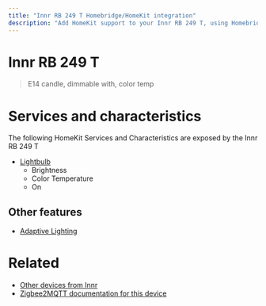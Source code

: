 ```yaml
---
title: "Innr RB 249 T Homebridge/HomeKit integration"
description: "Add HomeKit support to your Innr RB 249 T, using Homebridge, Zigbee2MQTT and homebridge-z2m."
---
```

<!---
This file has been GENERATED using src/docgen/docgen.ts
DO NOT EDIT THIS FILE MANUALLY!
-->
# Innr RB 249 T
> E14 candle, dimmable with, color temp


# Services and characteristics
The following HomeKit Services and Characteristics are exposed by
the Innr RB 249 T

* [Lightbulb](../../light.md)
  * Brightness
  * Color Temperature
  * On

## Other features
* [Adaptive Lighting](../../light.md)

# Related
* [Other devices from Innr](../index.md#innr)
* [Zigbee2MQTT documentation for this device](https://www.zigbee2mqtt.io/devices/RB_249_T.html)